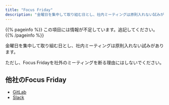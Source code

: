 ```yaml
---
title: "Focus Friday"
description: "金曜日を集中して取り組む日とし、社内ミーティングは原則入れない試みがあります。"
---
```

{{% pageinfo %}}
この項目には情報が不足しています。追記してください。
{{% /pageinfo %}}

金曜日を集中して取り組む日とし、社内ミーティングは原則入れない試みがあります。

ただし、Focus Fridayを社外のミーティングを断る理由にはしないでください。

## 他社のFocus Friday

- [GitLab](https://handbook.gitlab.com/handbook/communication/#focus-fridays)
- [Slack](https://slack.com/intl/ja-jp/blog/news/focus-fridays-and-maker-weeks-at-slack)
